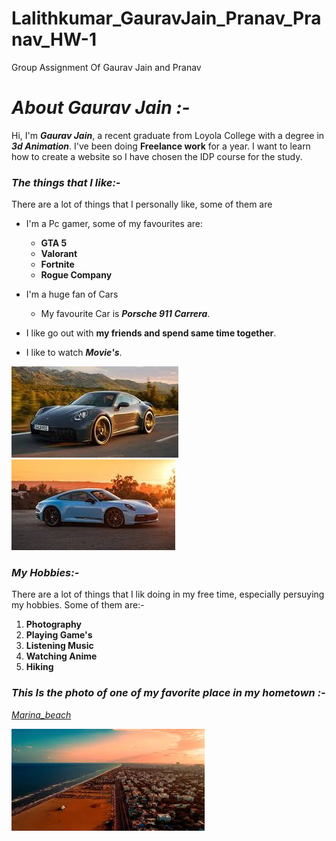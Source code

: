 # Lalithkumar_GauravJain_Pranav_Pranav_HW-1
Group Assignment Of Gaurav Jain and Pranav

# *About Gaurav Jain :-*

Hi, I'm **_Gaurav Jain_**, a recent graduate from Loyola College with a degree in **_3d Animation_**. I've been doing **Freelance work** for a year. I want to learn how to create a website so I have chosen the IDP course for the study. 

### *The things that I like:-*
 There are a lot of things that I personally like, some of them are
 - I'm a Pc gamer, some of my favourites are:
      - **GTA 5**
      - **Valorant**
      - **Fortnite**
      - **Rogue Company**
      
- I'm a huge fan of Cars
   - My favourite Car is ***Porsche 911 Carrera***.

- I like go out with **my friends and spend same time together**.

- I like to watch ***Movie's***.

![Porsche_911_Carrera](image/Porsche%20911%20Carrera.jpeg) ![rsche_911_Carrera](Image/Porsche%20911%20Carrera%202.jpeg)

### *My Hobbies:-*
There are a lot of things that I lik doing in my free time, especially persuying my hobbies. Some of them are:-

1. **Photography**
2. **Playing Game's**
3. **Listening Music** 
4. **Watching Anime**
5. **Hiking**

### ***This Is the photo of one of my favorite place in my hometown :-***

*[Marina_beach](https://d26dp53kz39178.cloudfront.net/media/uploads/Location_Based_Travel_Guide_Images/image7_result-1657784532911.webp)*

![Marina_beach](image/marina%20beach.jpeg)

